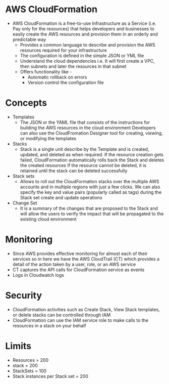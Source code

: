 
# AWS CloudFormation
- AWS CloudFormation is a free-to-use Infrastructure as a Service (i.e. Pay only for the resources) that helps developers 
  and businesses to easily create the AWS resources and provision them in an orderly and predictable way
  - Provides a common language to describe and provision the AWS resources required for your infrastructure 
  - The configuration is defined in the simple JSON or YML file 
  - Understand the cloud dependencies i.e. It will first create a VPC, then subnets and later the resources in that subnet 
  - Offers functionality like -
    - Automatic rollback on errors 
    - Version control the configuration file
# Concepts
- Templates
  - The JSON or the YAML file that consists of the instructions for building the AWS resources in the cloud environment
    Developers can also use the CloudFromation Designer tool for creating, viewing, or modifying the 
    templates
- Stacks
  - Stack is a single unit describe by the Template and is created, updated, and deleted as when required. If 
    the resource creation gets failed, CloudFormation automatically rolls back the Stack and deletes the created 
    resources If the resource cannot be deleted, it is retained until the stack can be deleted successfully
- Stack sets
  - Allows to roll out the CloudFormation stacks over the multiple AWS accounts and in multiple regions with just a few 
    clicks. We can also specify the key and value pairs (popularly called as tags) during the Stack set create and update 
    operations
- Change Set
  - It is a summary of the changes that are proposed to the Stack and will allow the users to verify the impact that will 
    be propagated to the existing cloud environment
# Monitoring
- Since AWS provides effective monitoring for almost each of their services so in here we have the AWS CloudTrail (CT) 
  which provides a detail of the action taken by a user, role, or an AWS service
- CT captures the API calls for CloudFormation service as events
- Logs in Cloudwatch logs
# Security
- CloudFormation activities such as Create Stack, View Stack templates, or delete stacks can be controlled through IAM
- CloudFormation can use the IAM service role to make calls to the resources in a stack on your behalf
# Limits
- Resources = 200
- stack = 200
- StackSets = 100
- Stack instances per Stack set = 200